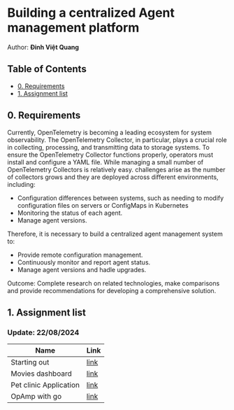 # Building a centralized Agent management platform
Author: **Đinh Việt Quang**

## Table of Contents 
- [0. Requirements](#0-requirements)
- [1. Assignment list](#1-assignment-list)

## 0. Requirements
Currently, OpenTelemetry is becoming a leading ecosystem for system observability. The OpenTelemetry Collector, in particular, plays a crucial role in collecting, processing, and transmitting data to storage systems. To ensure the OpenTelemetry Collector functions properly, operators must install and configure a YAML file. While managing a small number of OpenTelemetry Collectors is relatively easy.  challenges arise as the number of collectors grows and they are deployed across different environments, including:
+ Configuration differences between systems, such as needing to modify configuration files on servers or ConfigMaps in Kubernetes
+ Monitoring the status of each agent.
+ Manage agent versions.

Therefore, it is necessary to build a centralized agent management system to:
+ Provide remote configuration management.
+ Continuously monitor and report agent status.
+ Manage agent versions and hadle upgrades.

Outcome: Complete research on related technologies, make comparisons and provide recommendations for developing a comprehensive solution.

## 1. Assignment list 
### Update: 22/08/2024
|Name | Link  |
|--------------------------|---|
|Starting out | [link](https://github.com/helloitsurdvq/VDT2024_phase2-OpenTelemetryCollector/tree/main/0_startingOut) |
|Movies dashboard | [link](https://github.com/helloitsurdvq/VDT2024_phase2-OpenTelemetryCollector/tree/main/1_moviesMicroservices) |
|Pet clinic Application | [link](https://github.com/helloitsurdvq/VDT2024_phase2-OpenTelemetryCollector/tree/main/2_petClinic) |
|OpAmp with go | [link](https://github.com/helloitsurdvq/VDT2024_phase2-OpenTelemetryCollector/tree/main/3_opamp-go) |